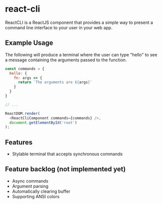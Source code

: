 # react-cli

ReactCLI is a ReactJS component that provides a simple way to present a command line interface to your user in your web app.

## Example Usage

The following will produce a terminal where the user can type "hello" to see a message containing the arguments passed to the function.

```js
const commands = {
  hello: {
    fn: args => {
      return `The arguments are ${args}`
    }
  }
}

// ...

ReactDOM.render(
  <ReactCliComponent commands={commands} />,
  document.getElementById('root')
);
```

## Features

* Stylable terminal that accepts synchronous commands

## Feature backlog (not implemented yet)

* Async commands
* Argument parsing
* Automatically clearing buffer
* Supporting ANSI colors